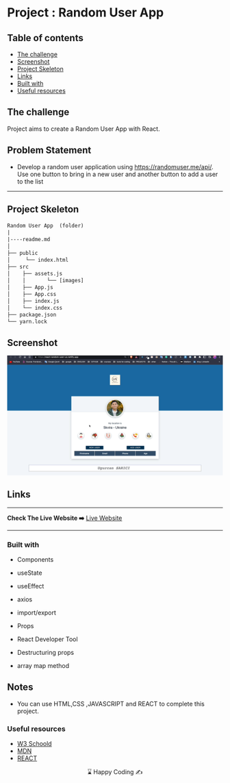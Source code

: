 
# Project : Random User App

## Table of contents

  - [The challenge](#the-challenge)
  - [Screenshot](#screenshot)
  - [Project Skeleton ](#project-skeleton)
  - [Links](#links)
  - [Built with](#built-with)
  - [Useful resources](#useful-resources)



## The challenge
Project aims to create a Random User  App with React.

## Problem Statement

- Develop a random user application using https://randomuser.me/api/. Use one button to bring in a new user and another button to add a user to the list
<hr>



## Project Skeleton 

```
Random User App  (folder)
|
|----readme.md         
│ 
├── public
│     └── index.html
├── src
│    ├── assets.js
│    │       └── [images]
│    ├── App.js
│    ├── App.css
│    ├── index.js
│    └── index.css
├── package.json
└── yarn.lock
```


## Screenshot
<p align="center">
<a href="https://react-random-user-us.netlify.app/"><img src="user.gif" alt="gif"></a>
</p>



## Links
<hr>
<b>Check The Live Website ➡️</b> <a href="https://react-random-user-us.netlify.app/">Live Website</a>
<hr>

### Built with

- Components

- useState

- useEffect

- axios

- import/export

- Props

- React Developer Tool

- Destructuring props

- array map method






## Notes

- You can use HTML,CSS ,JAVASCRIPT and REACT to complete this project.

### Useful resources

- [W3 Schoold](https://www.w3schools.com/) 
- [MDN](https://developer.mozilla.org/en-US/) 
- [REACT](https://reactjs.org/) 










<center> &#8987; Happy Coding  &#9997; </center>
